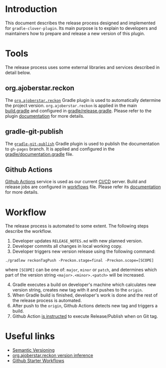 # Introduction
This document describes the release process designed and implemented for `gradle-clover-plugin`. Its main purpose is to explain to developers and maintainers how to prepare and release a new version of this plugin.

# Tools
The release process uses some external libraries and services described in detail below.

## org.ajoberstar.reckon
The [`org.ajoberstar.reckon`](https://github.com/ajoberstar/reckon) Gradle plugin is used to automatically determine the project version. `org.ajoberstar.reckon` is applied in the main [build.gradle](../build.gradle) and configured in [gradle/release.gradle](../gradle/release.gradle). Please refer to the plugin [documentation](https://github.com/ajoberstar/reckon/blob/master/README.md#how-do-i-use-it) for more details.

## gradle-git-publish
The [`gradle-git-publish`](https://github.com/ajoberstar/gradle-git-publish) Gradle plugin is used to publish the documentation to `gh-pages` branch. It is applied and configured in the [gradle/documentation.gradle](../gradle/documentation.gradle) file.

## Github Actions
[Github Actions](https://github.com/bmuschko/gradle-clover-plugin/actions) service is used as our current [CI/CD](https://en.wikipedia.org/wiki/CI/CD) server. Build and release jobs are configured in [workflows](../.github/workflows) file. Please refer its [documentation](https://github.com/actions/starter-workflows#readme) for more details.

# Workflow
The release process is automated to some extent. The following steps describe the workflow.
1. Developer updates `RELEASE_NOTES.md` with new planned version.
2. Developer commits all changes in local working copy.
3. Developer triggers new version release using the following command:
```
./gradlew reckonTagPush -Preckon.stage=final -Preckon.scope=[SCOPE]
```
 where `[SCOPE]` can be one of: `major`, `minor` or `patch`, and determines which part of the version string `<major>.<minor>.<patch>`   will be increased.

4. Gradle executes a build on developer's machine which calculates new version string, creates new tag with it and pushes to the `origin`.
5. When Gradle build is finished, developer's work is done and the rest of the release process is automated.
6. After push to the `origin`, Github Actions detects new tag and triggers a build.
7. Github Action [is instructed](../.github/workflows/linux-build-release.yml#L56) to execute Release/Publish when on Git tag.

# Useful links
* [Semantic Versioning](http://semver.org/)
* [org.ajoberstar.reckon version inference](https://github.com/ajoberstar/reckon#stage-version-scheme)
* [Github Starter Workflows](https://github.com/actions/starter-workflows#readme)
